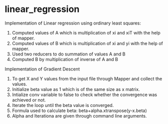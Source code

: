 # linear_regression
Implementation of Linear regression using ordinary least squares:

1. Computed values of A which is multiplication of xi and xiT with the help of mapper.
2. Computed values of B which is multiplication of xi and yi with the help of mapper.
3. Used two reducers to do summation of values A and B
4. Computed B by multiplication of inverse of A and B

Implementation of Gradient Descent
1. To get X and Y values from the input file through Mapper and collect the values.
2. Initialize beta value as 1 which is of the same size as x matrix.
3. Intialize conv variable to false to check whether the convergence was achieved or not.
4. Iterate the loop until the beta value is converged.
5. Formula used to calculate beta: beta+alpha.xtranspose(y-x.beta)
6. Alpha and Iterationa are given through command line arguments.
